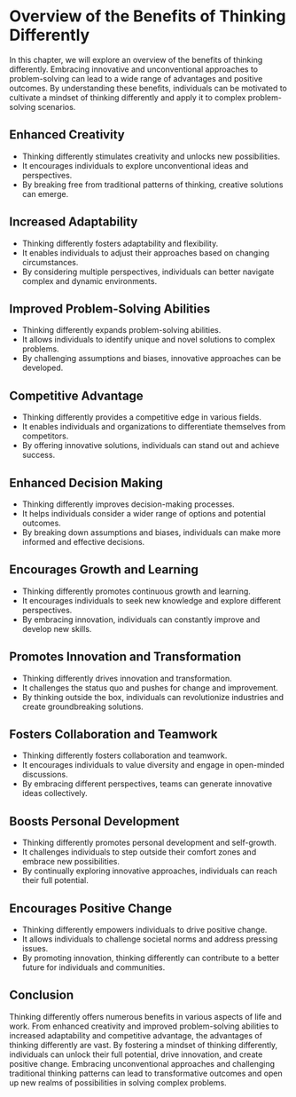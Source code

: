 Overview of the Benefits of Thinking Differently
============================================================

In this chapter, we will explore an overview of the benefits of thinking differently. Embracing innovative and unconventional approaches to problem-solving can lead to a wide range of advantages and positive outcomes. By understanding these benefits, individuals can be motivated to cultivate a mindset of thinking differently and apply it to complex problem-solving scenarios.

Enhanced Creativity
-------------------

* Thinking differently stimulates creativity and unlocks new possibilities.
* It encourages individuals to explore unconventional ideas and perspectives.
* By breaking free from traditional patterns of thinking, creative solutions can emerge.

Increased Adaptability
----------------------

* Thinking differently fosters adaptability and flexibility.
* It enables individuals to adjust their approaches based on changing circumstances.
* By considering multiple perspectives, individuals can better navigate complex and dynamic environments.

Improved Problem-Solving Abilities
----------------------------------

* Thinking differently expands problem-solving abilities.
* It allows individuals to identify unique and novel solutions to complex problems.
* By challenging assumptions and biases, innovative approaches can be developed.

Competitive Advantage
---------------------

* Thinking differently provides a competitive edge in various fields.
* It enables individuals and organizations to differentiate themselves from competitors.
* By offering innovative solutions, individuals can stand out and achieve success.

Enhanced Decision Making
------------------------

* Thinking differently improves decision-making processes.
* It helps individuals consider a wider range of options and potential outcomes.
* By breaking down assumptions and biases, individuals can make more informed and effective decisions.

Encourages Growth and Learning
------------------------------

* Thinking differently promotes continuous growth and learning.
* It encourages individuals to seek new knowledge and explore different perspectives.
* By embracing innovation, individuals can constantly improve and develop new skills.

Promotes Innovation and Transformation
--------------------------------------

* Thinking differently drives innovation and transformation.
* It challenges the status quo and pushes for change and improvement.
* By thinking outside the box, individuals can revolutionize industries and create groundbreaking solutions.

Fosters Collaboration and Teamwork
----------------------------------

* Thinking differently fosters collaboration and teamwork.
* It encourages individuals to value diversity and engage in open-minded discussions.
* By embracing different perspectives, teams can generate innovative ideas collectively.

Boosts Personal Development
---------------------------

* Thinking differently promotes personal development and self-growth.
* It challenges individuals to step outside their comfort zones and embrace new possibilities.
* By continually exploring innovative approaches, individuals can reach their full potential.

Encourages Positive Change
--------------------------

* Thinking differently empowers individuals to drive positive change.
* It allows individuals to challenge societal norms and address pressing issues.
* By promoting innovation, thinking differently can contribute to a better future for individuals and communities.

Conclusion
----------

Thinking differently offers numerous benefits in various aspects of life and work. From enhanced creativity and improved problem-solving abilities to increased adaptability and competitive advantage, the advantages of thinking differently are vast. By fostering a mindset of thinking differently, individuals can unlock their full potential, drive innovation, and create positive change. Embracing unconventional approaches and challenging traditional thinking patterns can lead to transformative outcomes and open up new realms of possibilities in solving complex problems.
